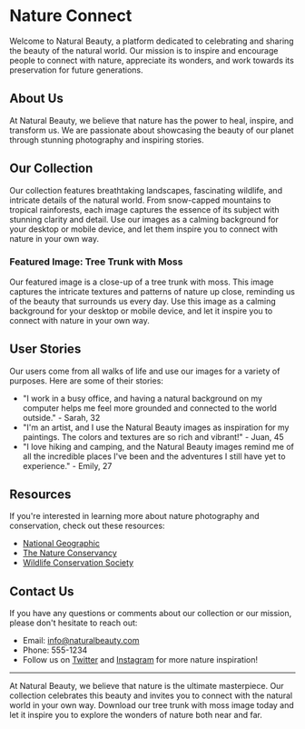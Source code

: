<!--font:Dancing Script-->

# Nature Connect

Welcome to Natural Beauty, a platform dedicated to celebrating and sharing the beauty of the natural world. Our mission is to inspire and encourage people to connect with nature, appreciate its wonders, and work towards its preservation for future generations.

## About Us
At Natural Beauty, we believe that nature has the power to heal, inspire, and transform us. We are passionate about showcasing the beauty of our planet through stunning photography and inspiring stories.

## Our Collection
Our collection features breathtaking landscapes, fascinating wildlife, and intricate details of the natural world. From snow-capped mountains to tropical rainforests, each image captures the essence of its subject with stunning clarity and detail. Use our images as a calming background for your desktop or mobile device, and let them inspire you to connect with nature in your own way.

### Featured Image: Tree Trunk with Moss
Our featured image is a close-up of a tree trunk with moss. This image captures the intricate textures and patterns of nature up close, reminding us of the beauty that surrounds us every day. Use this image as a calming background for your desktop or mobile device, and let it inspire you to connect with nature in your own way.

## User Stories
Our users come from all walks of life and use our images for a variety of purposes. Here are some of their stories:

- "I work in a busy office, and having a natural background on my computer helps me feel more grounded and connected to the world outside." - Sarah, 32
- "I'm an artist, and I use the Natural Beauty images as inspiration for my paintings. The colors and textures are so rich and vibrant!" - Juan, 45
- "I love hiking and camping, and the Natural Beauty images remind me of all the incredible places I've been and the adventures I still have yet to experience." - Emily, 27

## Resources
If you're interested in learning more about nature photography and conservation, check out these resources:

- [National Geographic](#)
- [The Nature Conservancy](#)
- [Wildlife Conservation Society](#)

## Contact Us
If you have any questions or comments about our collection or our mission, please don't hesitate to reach out:

- Email: info@naturalbeauty.com
- Phone: 555-1234
- Follow us on [Twitter](#) and [Instagram](#) for more nature inspiration! 

---

At Natural Beauty, we believe that nature is the ultimate masterpiece. Our collection celebrates this beauty and invites you to connect with the natural world in your own way. Download our tree trunk with moss image today and let it inspire you to explore the wonders of nature both near and far.

<!--

Write me content for website with wallpaper which alt text is:

"A close-up of a tree trunk with moss"

The name/title of the page should not be 1:1 copy of the alt text but rather a real content of the website which is using this wallpaper.

- Use markdown format 
- Start with heading
- Heading should be short and concise
- The content should look like a real website 
- The website should not be about the wallpaper, wallpaper is just a related background
- Heading should be contain work "wallpaper" or "background"
- Include real sections like references, contact, user stories, etc. use things relevant to the page purpose.
- Feel free to use structure like headings, bullets, numbering, blockquotes, paragraphs, horizontal lines, etc.
- You can use formatting like bold or _italic_
- You can include UTF-8 emojis
- Links should be only #hash anchors (and you can refer to the document itself)
- Do not include images


---


# Natural Beauty Wallpaper

Welcome to Natural Beauty, where we celebrate the wonders of nature through stunning photography and inspiring stories. Our wallpaper collection features breathtaking landscapes, fascinating wildlife, and intricate details of the natural world. 

## About Us
At Natural Beauty, we believe in the power of nature to heal, inspire, and transform us. Our mission is to share this beauty with the world and encourage others to protect and preserve our planet for future generations. 

## Our Wallpaper Collection
Our wallpaper collection includes a wide range of images that showcase the diversity and majesty of nature. From snow-capped mountains to tropical rainforests, each image captures the essence of its subject with stunning clarity and detail. 

### Featured Wallpaper: Tree Trunk with Moss
Our featured wallpaper is a close-up of a tree trunk with moss. This image captures the intricate textures and patterns of nature up close, reminding us of the beauty that surrounds us every day. Use this wallpaper as a calming background for your desktop or mobile device, and let it inspire you to connect with nature in your own way. 

## User Stories
Our users come from all walks of life and use our wallpapers for a variety of purposes. Here are some of their stories:

- "I work in a busy office, and having a natural background on my computer helps me feel more grounded and connected to the world outside." - Sarah, 32
- "I'm an artist, and I use the Natural Beauty wallpapers as inspiration for my paintings. The colors and textures are so rich and vibrant!" - Juan, 45
- "I love hiking and camping, and the Natural Beauty wallpapers remind me of all the incredible places I've been and the adventures I still have yet to experience." - Emily, 27

## References
If you're interested in learning more about nature photography and conservation, check out these resources:

- [National Geographic](#)
- [The Nature Conservancy](#)
- [Wildlife Conservation Society](#)

## Contact Us
If you have any questions or comments about our wallpaper collection or our mission, please don't hesitate to reach out:

- Email: info@naturalbeauty.com
- Phone: 555-1234
- Follow us on [Twitter](#) and [Instagram](#) for more nature inspiration! 

---

At Natural Beauty, we believe that nature is the ultimate work of art. Our wallpaper collection celebrates this beauty and invites you to connect with the natural world in your own way. Download our tree trunk with moss wallpaper today and let it inspire you to explore the wonders of nature both near and far.


---


Heading should not include word "wallpaper". The website should not be about the wallpaper itself, wallpaper is just a related background, rewrite whole content.


---


# Natural Beauty: Connecting You with the Wonders of Nature

Welcome to Natural Beauty, a platform dedicated to celebrating and sharing the beauty of the natural world. Our mission is to inspire and encourage people to connect with nature, appreciate its wonders, and work towards its preservation for future generations.

## About Us
At Natural Beauty, we believe that nature has the power to heal, inspire, and transform us. We are passionate about showcasing the beauty of our planet through stunning photography and inspiring stories.

## Our Collection
Our collection features breathtaking landscapes, fascinating wildlife, and intricate details of the natural world. From snow-capped mountains to tropical rainforests, each image captures the essence of its subject with stunning clarity and detail. Use our images as a calming background for your desktop or mobile device, and let them inspire you to connect with nature in your own way.

### Featured Image: Tree Trunk with Moss
Our featured image is a close-up of a tree trunk with moss. This image captures the intricate textures and patterns of nature up close, reminding us of the beauty that surrounds us every day. Use this image as a calming background for your desktop or mobile device, and let it inspire you to connect with nature in your own way.

## User Stories
Our users come from all walks of life and use our images for a variety of purposes. Here are some of their stories:

- "I work in a busy office, and having a natural background on my computer helps me feel more grounded and connected to the world outside." - Sarah, 32
- "I'm an artist, and I use the Natural Beauty images as inspiration for my paintings. The colors and textures are so rich and vibrant!" - Juan, 45
- "I love hiking and camping, and the Natural Beauty images remind me of all the incredible places I've been and the adventures I still have yet to experience." - Emily, 27

## Resources
If you're interested in learning more about nature photography and conservation, check out these resources:

- [National Geographic](#)
- [The Nature Conservancy](#)
- [Wildlife Conservation Society](#)

## Contact Us
If you have any questions or comments about our collection or our mission, please don't hesitate to reach out:

- Email: info@naturalbeauty.com
- Phone: 555-1234
- Follow us on [Twitter](#) and [Instagram](#) for more nature inspiration! 

---

At Natural Beauty, we believe that nature is the ultimate masterpiece. Our collection celebrates this beauty and invites you to connect with the natural world in your own way. Download our tree trunk with moss image today and let it inspire you to explore the wonders of nature both near and far.

-->
